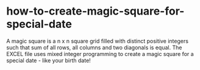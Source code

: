# how-to-create-magic-square-for-special-date

A magic square is a n x n square grid filled with distinct positive integers such that sum of all rows, all columns and two diagonals is equal. The EXCEL file uses mixed integer programming to create a magic square for a special date - like your birth date!
